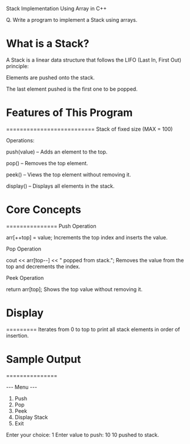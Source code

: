 Stack Implementation Using Array in C++

Q. Write a program to implement a Stack using arrays.



What is a Stack?
================
A Stack is a linear data structure that follows the LIFO (Last In, First Out) principle:

Elements are pushed onto the stack.

The last element pushed is the first one to be popped.



# Features of This Program
==========================
Stack of fixed size (MAX = 100)

Operations:

push(value) – Adds an element to the top.

pop() – Removes the top element.

peek() – Views the top element without removing it.

display() – Displays all elements in the stack.



# Core Concepts
===============
Push Operation

arr[++top] = value;
Increments the top index and inserts the value.


Pop Operation

cout << arr[top--] << " popped from stack.";
Removes the value from the top and decrements the index.

Peek Operation

return arr[top];
Shows the top value without removing it.



# Display
=========
Iterates from 0 to top to print all stack elements in order of insertion.



# Sample Output
===============

--- Menu ---
1. Push
2. Pop
3. Peek
4. Display Stack
5. Exit

Enter your choice: 1
Enter value to push: 10
10 pushed to stack.

